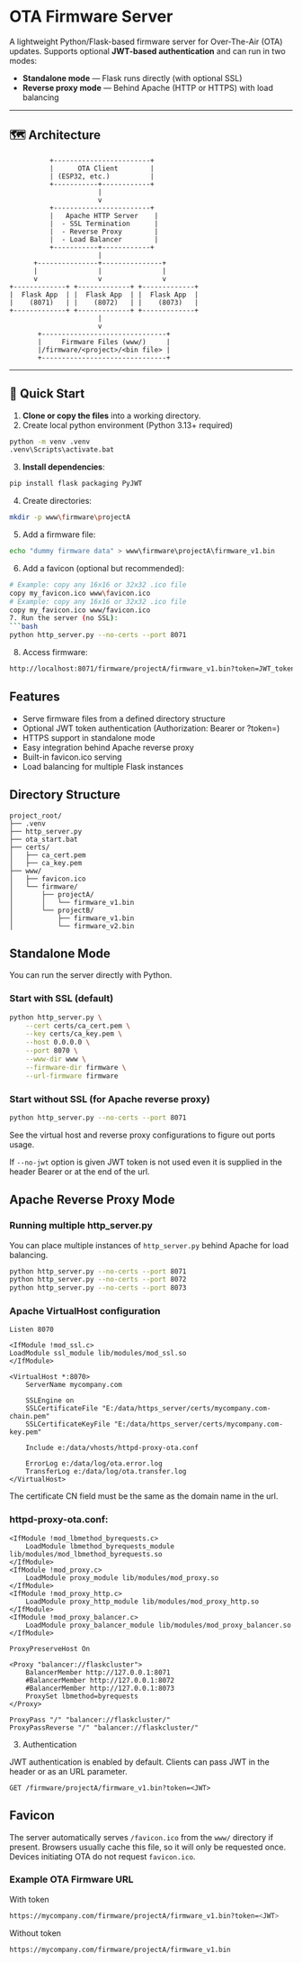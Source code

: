 # OTA Firmware Server

A lightweight Python/Flask-based firmware server for Over-The-Air (OTA) updates.
Supports optional **JWT-based authentication** and can run in two modes:

- **Standalone mode** — Flask runs directly (with optional SSL)
- **Reverse proxy mode** — Behind Apache (HTTP or HTTPS) with load balancing

---

## 🗺 Architecture

```
          +------------------------+
          |      OTA Client        |
          | (ESP32, etc.)          |
          +-----------+------------+
                      |
                      v
          +------------------------+
          |   Apache HTTP Server    |
          |  - SSL Termination      |
          |  - Reverse Proxy        |
          |  - Load Balancer        |
          +-----------+------------+
                      |
      +---------------+---------------+
      |               |               |
      v               v               v
+-------------+ +-------------+ +-------------+
|  Flask App  | |  Flask App  | |  Flask App  |
|    (8071)   | |    (8072)   | |    (8073)   |
+-------------+ +-------------+ +-------------+
                      |
                      v
       +-------------------------------+
       |     Firmware Files (www/)     |
       |/firmware/<project>/<bin file> |
       +-------------------------------+
```


---

## 🚀 Quick Start

1. **Clone or copy the files** into a working directory.
2. Create local python environment (Python 3.13+ required)
```bash
python -m venv .venv
.venv\Scripts\activate.bat
```
3. **Install dependencies**:
```bash
pip install flask packaging PyJWT
```
4. Create directories:
```bash
mkdir -p www\firmware\projectA
```
5. Add a firmware file:
```bash
echo "dummy firmware data" > www\firmware\projectA\firmware_v1.bin
```
6. Add a favicon (optional but recommended):
```bash
# Example: copy any 16x16 or 32x32 .ico file
copy my_favicon.ico www\favicon.ico
# Example: copy any 16x16 or 32x32 .ico file
copy my_favicon.ico www/favicon.ico
7. Run the server (no SSL):
```bash
python http_server.py --no-certs --port 8071
```
8. Access firmware:
```bash
http://localhost:8071/firmware/projectA/firmware_v1.bin?token=JWT_token
```

## Features

* Serve firmware files from a defined directory structure
* Optional JWT token authentication (Authorization: Bearer <JWT> or ?token=<JWT>)
* HTTPS support in standalone mode
* Easy integration behind Apache reverse proxy
* Built-in favicon.ico serving
* Load balancing for multiple Flask instances

## Directory Structure

```
project_root/
├── .venv
├── http_server.py
├── ota_start.bat
├── certs/
│   ├── ca_cert.pem
│   ├── ca_key.pem
├── www/
│   ├── favicon.ico
│   └── firmware/
│       ├── projectA/
│       │   └── firmware_v1.bin
│       └── projectB/
│           ├── firmware_v1.bin
│           └── firmware_v2.bin
```

## Standalone Mode

You can run the server directly with Python.

### Start with SSL (default)

```bash
python http_server.py \
    --cert certs/ca_cert.pem \
    --key certs/ca_key.pem \
    --host 0.0.0.0 \
    --port 8070 \
    --www-dir www \
    --firmware-dir firmware \
    --url-firmware firmware
```

### Start without SSL (for Apache reverse proxy)

```bash
python http_server.py --no-certs --port 8071
```

See the virtual host and reverse proxy configurations to figure out ports usage.

If `--no-jwt` option is given JWT token is not used even it is supplied in the header Bearer or at the end of the url.

## Apache Reverse Proxy Mode

### Running multiple http_server.py

You can place multiple instances of ```http_server.py``` behind Apache for load balancing.

```bash
python http_server.py --no-certs --port 8071
python http_server.py --no-certs --port 8072
python http_server.py --no-certs --port 8073
```

### Apache VirtualHost configuration

```
Listen 8070

<IfModule !mod_ssl.c>
LoadModule ssl_module lib/modules/mod_ssl.so
</IfModule>

<VirtualHost *:8070>
    ServerName mycompany.com

    SSLEngine on
    SSLCertificateFile "E:/data/https_server/certs/mycompany.com-chain.pem"
    SSLCertificateKeyFile "E:/data/https_server/certs/mycompany.com-key.pem"

    Include e:/data/vhosts/httpd-proxy-ota.conf

    ErrorLog e:/data/log/ota.error.log
    TransferLog e:/data/log/ota.transfer.log
</VirtualHost>
```

The certificate CN field must be the same as the domain name in the url.

### httpd-proxy-ota.conf:

```
<IfModule !mod_lbmethod_byrequests.c>
    LoadModule lbmethod_byrequests_module lib/modules/mod_lbmethod_byrequests.so
</IfModule>
<IfModule !mod_proxy.c>
    LoadModule proxy_module lib/modules/mod_proxy.so
</IfModule>
<IfModule !mod_proxy_http.c>
    LoadModule proxy_http_module lib/modules/mod_proxy_http.so
</IfModule>
<IfModule !mod_proxy_balancer.c>
    LoadModule proxy_balancer_module lib/modules/mod_proxy_balancer.so
</IfModule>

ProxyPreserveHost On

<Proxy "balancer://flaskcluster">
    BalancerMember http://127.0.0.1:8071
    #BalancerMember http://127.0.0.1:8072
    #BalancerMember http://127.0.0.1:8073
    ProxySet lbmethod=byrequests
</Proxy>

ProxyPass "/" "balancer://flaskcluster/"
ProxyPassReverse "/" "balancer://flaskcluster/"
```

3. Authentication

JWT authentication is enabled by default. Clients can pass JWT in the header or as an URL parameter.

```
GET /firmware/projectA/firmware_v1.bin?token=<JWT>
```

## Favicon

The server automatically serves ```/favicon.ico``` from the ```www/``` directory if present.
Browsers usually cache this file, so it will only be requested once. Devices initiating OTA do not request ```favicon.ico```.

### Example OTA Firmware URL

With token
```bash
https://mycompany.com/firmware/projectA/firmware_v1.bin?token=<JWT>
```

Without token
```bash
https://mycompany.com/firmware/projectA/firmware_v1.bin
```